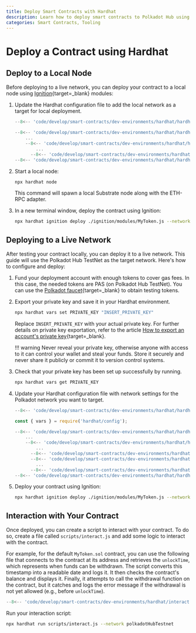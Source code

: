 ```yaml
---
title: Deploy Smart Contracts with Hardhat
description: Learn how to deploy smart contracts to Polkadot Hub using Hardhat, including local deployment and testnet deployment with Ignition modules.
categories: Smart Contracts, Tooling
---
```


# Deploy a Contract using Hardhat

## Deploy to a Local Node

Before deploying to a live network, you can deploy your contract to a local node using [Ignition](https://hardhat.org/ignition/docs/getting-started#overview){target=\_blank} modules:

1. Update the Hardhat configuration file to add the local network as a target for local deployment.

    ```javascript title="hardhat.config.js" hl_lines="13-16"
    --8<-- 'code/develop/smart-contracts/dev-environments/hardhat/hardhat.config.js:1:4'

    --8<-- 'code/develop/smart-contracts/dev-environments/hardhat/hardhat.config.js:6:7'
        ...
        --8<-- 'code/develop/smart-contracts/dev-environments/hardhat/hardhat.config.js:12:13'
            ...
          --8<-- 'code/develop/smart-contracts/dev-environments/hardhat/hardhat.config.js:24:28'
    --8<-- 'code/develop/smart-contracts/dev-environments/hardhat/hardhat.config.js:33:35'
    ```

2. Start a local node:

    ```bash
    npx hardhat node
    ```

    This command will spawn a local Substrate node along with the ETH-RPC adapter.

3. In a new terminal window, deploy the contract using Ignition:

    ```bash
    npx hardhat ignition deploy ./ignition/modules/MyToken.js --network localNode
    ```

## Deploying to a Live Network

After testing your contract locally, you can deploy it to a live network. This guide will use the Polkadot Hub TestNet as the target network. Here's how to configure and deploy:

1. Fund your deployment account with enough tokens to cover gas fees. In this case, the needed tokens are PAS (on Polkadot Hub TestNet). You can use the [Polkadot faucet](https://faucet.polkadot.io/?parachain=1111){target=\_blank} to obtain testing tokens.

2. Export your private key and save it in your Hardhat environment.

    ```bash
    npx hardhat vars set PRIVATE_KEY "INSERT_PRIVATE_KEY"
    ```

    Replace `INSERT_PRIVATE_KEY` with your actual private key. For further details on private key exportation, refer to the article [How to export an account's private key](https://support.metamask.io/configure/accounts/how-to-export-an-accounts-private-key/){target=\_blank}.

    !!! warning
        Never reveal your private key, otherwise anyone with access to it can control your wallet and steal your funds. Store it securely and never share it publicly or commit it to version control systems.

3. Check that your private key has been set up successfully by running.

    ```bash
    npx hardhat vars get PRIVATE_KEY
    ```

4. Update your Hardhat configuration file with network settings for the Polkadot network you want to target.

    ```javascript title="hardhat.config.js" hl_lines="18-22"
    --8<-- 'code/develop/smart-contracts/dev-environments/hardhat/hardhat.config.js:1:4'

    const { vars } = require('hardhat/config');

    --8<-- 'code/develop/smart-contracts/dev-environments/hardhat/hardhat.config.js:6:7'
        ...
        --8<-- 'code/develop/smart-contracts/dev-environments/hardhat/hardhat.config.js:12:13'
            ...
          --8<-- 'code/develop/smart-contracts/dev-environments/hardhat/hardhat.config.js:24:24'
          --8<-- 'code/develop/smart-contracts/dev-environments/hardhat/hardhat.config.js:25:25'
            ...
          --8<-- 'code/develop/smart-contracts/dev-environments/hardhat/hardhat.config.js:28:33'
    --8<-- 'code/develop/smart-contracts/dev-environments/hardhat/hardhat.config.js:33:35'
    ```

5. Deploy your contract using Ignition:

    ```bash
    npx hardhat ignition deploy ./ignition/modules/MyToken.js --network polkadotHubTestnet
    ```

## Interaction with Your Contract

Once deployed, you can create a script to interact with your contract. To do so, create a file called `scripts/interact.js` and add some logic to interact with the contract.

For example, for the default `MyToken.sol` contract, you can use the following file that connects to the contract at its address and retrieves the `unlockTime`, which represents when funds can be withdrawn. The script converts this timestamp into a readable date and logs it. It then checks the contract's balance and displays it. Finally, it attempts to call the withdrawal function on the contract, but it catches and logs the error message if the withdrawal is not yet allowed (e.g., before `unlockTime`).

```javascript title="interact.js"
--8<-- 'code/develop/smart-contracts/dev-environments/hardhat/interact.js'
```

Run your interaction script:

```bash
npx hardhat run scripts/interact.js --network polkadotHubTestnet
```